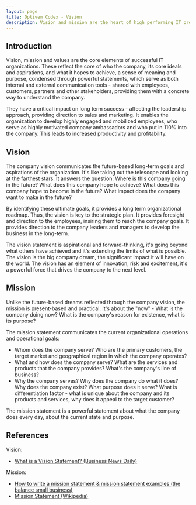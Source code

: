 ```yaml
---
layout: page
title: Optivem Codex - Vision
description: Vision and mission are the heart of high performing IT organizations
---
```


<h2>Introduction</h2>

Vision, mission and values are the core elements of successful IT organizations. These reflect the core of who the company, its core ideals and aspirations, and what it hopes to achieve, a sense of meaning and purpose, condensed through powerful statements, which serve as both internal and external communication tools - shared with employees, customers, partners and other stakeholders, providing them with a concrete way to understand the company. 

They have a critical impact on long term success - affecting the leadership approach, providing direction to sales and marketing. It enables the organization to develop highly engaged and mobilized employees, who serve as highly motivated company ambassadors and who put in 110% into the company. This leads to increased productivity and profitability.

<h2>Vision</h2>

The company vision communicates the future-based long-term goals and aspirations of the organization. It's like taking out the telescope and looking at the farthest stars. It answers the question: Where is this company going in the future? What does this company hope to achieve? What does this company hope to become in the future? What impact does the company want to make in the future?

By identifying these ultimate goals, it provides a long term organizational roadmap. Thus, the vision is key to the strategic plan. It provides foresight and direction to the employees, insiring them to reach the company goals. It provides direction to the company leaders and managers to develop the business in the long-term. 

The vision statement is aspirational and forward-thinking, it's going beyond what others have achieved and it's extending the limits of what is possible. The vision is the big company dream, the significant impact it will have on the world. The vision has an element of innovation, risk and excitement, it's a powerful force that drives the company to the next level.

<h2>Mission</h2>

Unlike the future-based dreams reflected through the company vision, the mission is present-based and practical. It's about the "now" - What is the company doing now? What is the company's reason for existence, what is its purpose?

The mission statement communicates the current organizational operations and operational goals:

<ul>
	<li>Whom does the company serve? Who are the primary customers, the target market and geographical region in which the company operates?</li>
	<li>What and how does the company serve? What are the services and products that the company provides? What's the company's line of business?</li>
	<li>Why the company serves? Why does the company do what it does? Why does the company exist? What purpose does it serve? What is differentiation factor - what is unique about the company and its products and services, why does it appeal to the target customer?</li>
</ul>

The mission statement is a powerful statement about what the company does every day, about the current state and purpose.

<h2>References</h2>

Vision:

<ul>
	<li><a href="https://www.businessnewsdaily.com/3882-vision-statement.html" target="_blank">What is a Vision Statement? (Business News Daily)</a></li>
</ul>

Mission:

<ul>
	<li><a href="https://www.thebalancesmb.com/how-to-write-a-mission-statement-2948001 " target="_blank">How to write a mission statement & mission statement examples (the balance small business)</a></li>
	<li><a href="https://en.m.wikipedia.org/wiki/Mission_statement" target="_blank">Mission Statement (Wikipedia)</a></li>
</ul>


<!-- TODO -->
<!--
Values
-->
